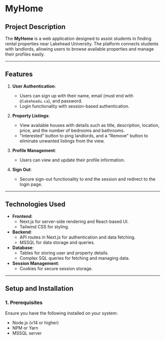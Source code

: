 # MyHome

## Project Description
The **MyHome** is a web application designed to assist students in finding rental properties near Lakehead University. The platform connects students with landlords, allowing users to browse available properties and manage their profiles easily.

---

## Features
1. **User Authentication**:
   - Users can sign up with their name, email (must end with `@lakeheadu.ca`), and password.
   - Login functionality with session-based authentication.

2. **Property Listings**:
   - View available houses with details such as title, description, location, price, and the number of bedrooms and bathrooms.
   - "Interested" button to ping landlords, and a "Remove" button to eliminate unwanted listings from the view.

3. **Profile Management**:
   - Users can view and update their profile information.

4. **Sign Out**:
   - Secure sign-out functionality to end the session and redirect to the login page.

---

## Technologies Used
- **Frontend**:
  - Next.js for server-side rendering and React-based UI.
  - Tailwind CSS for styling.
- **Backend**:
  - API routes in Next.js for authentication and data fetching.
  - MSSQL for data storage and queries.
- **Database**:
  - Tables for storing user and property details.
  - Complex SQL queries for fetching and managing data.
- **Session Management**:
  - Cookies for secure session storage.

---

## Setup and Installation

### 1. Prerequisites
Ensure you have the following installed on your system:
- Node.js (v14 or higher)
- NPM or Yarn
- MSSQL server

